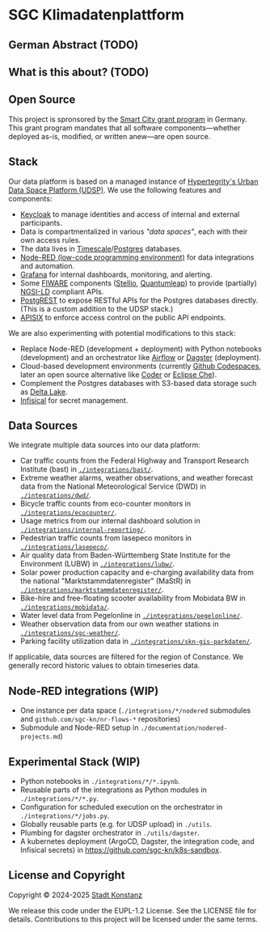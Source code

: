 # SGC Klimadatenplattform

## German Abstract (TODO)

## What is this about? (TODO)

## Open Source

This project is spronsored by the [Smart City grant program](https://www.smart-city-dialog.de/ueber-uns/modellprojekte-smart-cities) in Germany.
This grant program mandates that all software components—whether deployed as-is, modified, or written anew—are open source.

## Stack

Our data platform is based on a managed instance of [Hypertegrity's Urban Data Space Platform (UDSP)](https://www.hypertegrity.de/urban-data-space-platform/).
We use the following features and components:
- [Keycloak](https://www.keycloak.org/) to manage identities and access of internal and external participants. 
- Data is  compartmentalized in various *"data spaces"*, each with their own access rules.
- The data lives in [Timescale](https://github.com/timescale/timescaledb)/[Postgres](https://www.postgresql.org/) databases.
- [Node-RED (low-code programming environment)](https://nodered.org/) for data integrations and automation.
- [Grafana](https://grafana.com/) for internal dashboards, monitoring, and alerting.
- Some [FIWARE](https://www.fiware.org/) components ([Stellio](https://stellio.readthedocs.io), [Quantumleap](https://quantumleap.readthedocs.io)) to provide (partially) [NGSI-LD](https://ngsild.org/) compliant APIs.
- [PostgREST](https://docs.postgrest.org/) to expose RESTful APIs for the Postgres databases directly. (This is a custom addition to the UDSP stack.)
- [APISIX](https://apisix.apache.org/) to enforce access control on the public API endpoints.

We are also experimenting with potential modifications to this stack:
- Replace Node-RED (development + deployment) with Python notebooks (development) and an orchestrator like [Airflow](https://airflow.apache.org/) or [Dagster](https://dagster.io/) (deployment).
- Cloud-based development environments (currently [Github Codespaces](https://github.com/features/codespaces), later an open source alternative like [Coder](https://coder.com/cde) or [Eclipse Che](https://eclipse.dev/che/)).
- Complement the Postgres databases with S3-based data storage such as [Delta Lake](https://delta.io/).
- [Infisical](https://infisical.com/) for secret management.

## Data Sources

We integrate multiple data sources into our data platform:

- Car traffic counts from the Federal Highway and Transport Research Institute (bast) in [`./integrations/bast/`](./integrations/bast/).
- Extreme weather alarms, weather observations, and weather forecast data from the National Meteorological Service (DWD) in [`./integrations/dwd/`](./integrations/dwd/).
- Bicycle traffic counts from eco-counter monitors in [`./integrations/ecocounter/`](./integrations/ecocounter/).
- Usage metrics from our internal dashboard solution in [`./integrations/internal-reporting/`](./integrations/internal-reporting).
- Pedestrian traffic counts from lasepeco monitors in [`./integrations/lasepeco/`](./integrations/lasepeco/).
- Air quality data from Baden-Württemberg State Institute for the Environment (LUBW) in [`./integrations/lubw/`](./integrations/lubw/).
- Solar power production capacity and e-charging availability data from the national "Marktstammdatenregister" (MaStR) in [`./integrations/marktstammdatenregister/`](./integrations/marktstammdatenregister/).
- Bike-hire and free-floating scooter availability from Mobidata BW in [`./integrations/mobidata/`](./integrations/mobidata/).
- Water level data from Pegelonline in [`./integrations/pegelonline/`](./integrations/pegelonline/).
- Weather observation data from our own weather stations in [`./integrations/sgc-weather/`](./integrations/sgc-weather/).
- Parking facility utilization data in [`./integrations/skn-gis-parkdaten/`](./integrations/skn-gis-parkdaten/).

If applicable, data sources are filtered for the region of Constance. We generally record historic values to obtain timeseries data.

## Node-RED integrations (WIP)

- One instance per data space (`./integrations/*/nodered` submodules and `github.com/sgc-kn/nr-flows-*` repositories)
- Submodule and Node-RED setup in `./documentation/nodered-projects.md`)

## Experimental Stack (WIP)

- Python notebooks in `./integrations/*/*.ipynb`.
- Reusable parts of the integrations as Python modules in `./integrations/*/*.py`.
- Configuration for scheduled execution on the orchestrator in `./integrations/*/jobs.py`.
- Globally reusable parts (e.g. for UDSP upload) in `./utils`.
- Plumbing for dagster orchestrator in `./utils/dagster`.
- A kubernetes deployment (ArgoCD, Dagster, the integration code, and Infisical secrets) in https://github.com/sgc-kn/k8s-sandbox.

## License and Copyright

Copyright © 2024-2025 [Stadt Konstanz](https://www.konstanz.de)

We release this code under the EUPL-1.2 License. See the LICENSE file
for details. Contributions to this project will be licensed under the same
terms.
